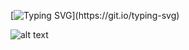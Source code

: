 [![Typing SVG](https://readme-typing-svg.herokuapp.com?color=%2336BCF7&center=false&vCenter=true&width=700&lines=Hi+there+👋,+my+name+is+Garland+Key.;+Welcome+to+my+profile!;I'm+a+full+stack+software+engineer.;I'm+a+Cryptography,+Decentralization+and+Privacy+enthusiast.)](https://git.io/typing-svg)
<!--
**GarlandKey/GarlandKey** is a ✨ _special_ ✨ repository because its `README.md` (this file) appears on your GitHub profile.

Here are some ideas to get you started:

- 🔭 I’m currently working on ...
- 🌱 I’m currently learning ...
- 👯 I’m looking to collaborate on ...
- 🤔 I’m looking for help with ...
- 💬 Ask me about ...
- 📫 How to reach me: ...
- 😄 Pronouns: ...
- ⚡ Fun fact: ...
-->

![alt text](https://www.codewars.com/users/garlandkey/badges/large "Codewars Profile Badge")
